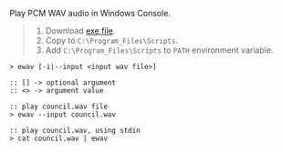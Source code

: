 Play PCM WAV audio in Windows Console.
> 1. Download [exe file](https://raw.githubusercontent.com/winp/extra-bel/master/ecd.cmd).
> 2. Copy to `C:\Program_Files\Scripts`.
> 3. Add `C:\Program_Files\Scripts` to `PATH` environment variable.


```batch
> ewav [-i|--input <input wav file>]

:: [] -> optional argument
:: <> -> argument value
```

```batch
:: play council.wav file
> ewav --input council.wav

:: play council.wav, using stdin
> cat council.wav | ewav
```
